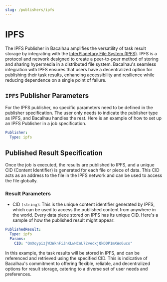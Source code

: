 ```yaml
---
slug: /publishers/ipfs
---
```

# IPFS

The IPFS Publisher in Bacalhau amplifies the versatility of task result storage by integrating with the [InterPlanetary File System (IPFS)](https://ipfs.tech/). IPFS is a protocol and network designed to create a peer-to-peer method of storing and sharing hypermedia in a distributed file system. Bacalhau's seamless integration with IPFS ensures that users have a decentralized option for publishing their task results, enhancing accessibility and resilience while reducing dependence on a single point of failure.

## `IPFS` Publisher Parameters

For the IPFS publisher, no specific parameters need to be defined in the publisher specification. The user only needs to indicate the publisher type as IPFS, and Bacalhau handles the rest. Here is an example of how to set up an IPFS Publisher in a job specification.

```yaml
Publisher:
  Type: ipfs

```

## Published Result Specification

Once the job is executed, the results are published to IPFS, and a unique CID (Content Identifier) is generated for each file or piece of data. This CID acts as an address to the file in the IPFS network and can be used to access the file globally.

### Result Parameters

* CID `(string)`: This is the unique content identifier generated by IPFS, which can be used to access the published content from anywhere in the world. Every data piece stored on IPFS has its unique CID. Here's a sample of how the published result might appear:

```yaml
PublishedResult:
  Type: ipfs
  Params:
    CID: "QmXoypizjW3WknFiJnKLwHCnL72vedxjQkDDP1mXWo6uco"
```

In this example, the task results will be stored in IPFS, and can be referenced and retrieved using the specified CID. This is indicative of Bacalhau's commitment to offering flexible, reliable, and decentralized options for result storage, catering to a diverse set of user needs and preferences.
